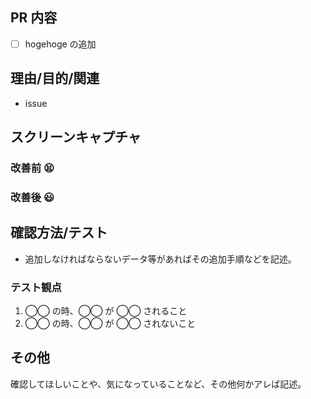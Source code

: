 ## PR 内容

<!-- ※簡潔に PR の内容をまとめる。 -->

- [ ] hogehoge の追加

## 理由/目的/関連

<!-- ※ PRの理由や目的を書く。 -->

- issue

## スクリーンキャプチャ

### 改善前 😫

<!-- キャプチャを添付 -->

### 改善後 😃

<!-- キャプチャを添付 -->

## 確認方法/テスト

- 追加しなければならないデータ等があればその追加手順などを記述。

### テスト観点

1. ◯◯ の時、◯◯ が ◯◯ されること
2. ◯◯ の時、◯◯ が ◯◯ されないこと

## その他

確認してほしいことや、気になっていることなど、その他何かアレば記述。
